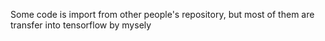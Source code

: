 Some code is import from other people's repository, but most of them are transfer into tensorflow by mysely
